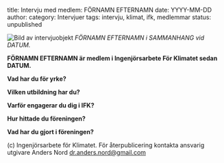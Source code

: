 title: Intervju med medlem: FÖRNAMN EFTERNAMN
date: YYYY-MM-DD
author: 
category: Intervjuer
tags: intervju, klimat, ifk, medlemmar
status: unpublished

![Bild av intervjuobjekt]({{post_url}}/data/INTERVJUBILD)
*FÖRNAMN EFTERNAMN i SAMMANHANG vid DATUM.*

**FÖRNAMN EFTERNAMN är medlem i Ingenjörsarbete För Klimatet sedan DATUM.**

**Vad har du för yrke?**

**Vilken utbildning har du?**

**Varför engagerar du dig i IFK?**

**Hur hittade du föreningen?**

**Vad har du gjort i föreningen?**

(c) Ingenjörsarbete för Klimatet. För återpublicering kontakta ansvarig utgivare
Anders Nord dr.anders.nord@gmail.com
